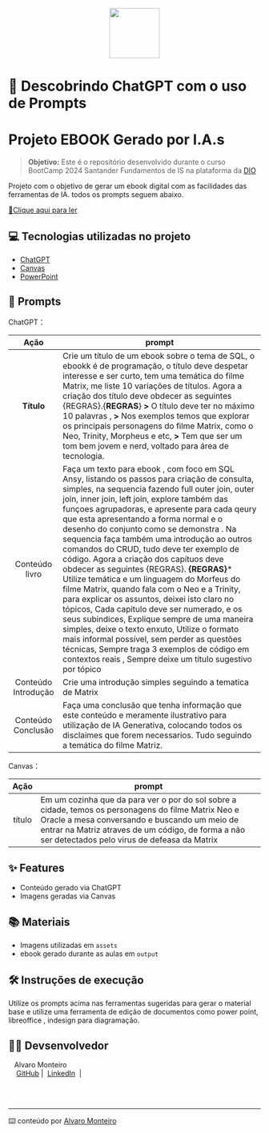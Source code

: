 <p align="center">
    <img width="100" src=".github/assets/banner.png">
</p>
<p align="center"><h1>🧠 Descobrindo ChatGPT com o uso de Prompts</h1></p>


# Projeto EBOOK Gerado por I.A.s


 > **Objetivo:** Este é o repositório desenvolvido durante o curso BootCamp 2024 Santander Fundamentos de IS na plataforma da [DIO](https://dio.me)

Projeto com o objetivo de gerar um ebook digital com as facilidades das ferramentas de IA. todos os prompts
seguem abaixo.

<a href="https://github.com/Alvaro-MSJR/prompts-recipe-to-create-a-ebook/blob/main/output/eBook%20SQL%20Matrix.pdf" title="View PDF now"> 📕Clique aqui para ler</a>

## 💻 Tecnologias utilizadas no projeto

- [ChatGPT](https://chat.openai.com/) 
- [Canvas](https://www.canva.com/)
- [PowerPoint](https://www.microsoft.com/en/microsoft-365/powerpoint)

## 🧠 Prompts


ChatGPT：

|   Ação   | prompt                                                                                                                                                                                                                                                                         |
| :------: | ------------------------------------------------------------------------------------------------------------------------------------------------------------------------------------------------------------------------------------------------------------------------------ |
| **Título** | Crie um título de um ebook sobre o tema de SQL, o ebookk é de programação, o título deve despetar interesse e ser curto, tem uma temática do filme Matrix, me liste 10 variações de títulos. Agora a criação dos título deve obdecer as seguintes {REGRAS}.{**REGRAS**} **>** O título deve ter no máximo 10 palavras ,  **>** Nos exemplos temos que explorar os principais personagens do filme Matrix, como o Neo, Trinity, Morpheus e etc, **>** Tem que ser um tom bem jovem e nerd, voltado para área de tecnologia.  |
| Conteúdo livro |  Faça um texto para ebook , com foco em SQL Ansy, listando os passos para criação de consulta, simples, na sequencia fazendo full outer join, outer join, inner join, left join, explore também das funçoes  agrupadoras,  e apresente para cada qeury que esta apresentando a forma normal e o desenho do conjunto como se demonstra . Na sequencia faça também uma introdução ao outros comandos do CRUD, tudo deve ter exemplo de código. Agora a criação dos capítuos deve obdecer as seguintes {REGRAS}.  **{REGRAS}***  Utilize temática e um linguagem do Morfeus do filme Matrix, quando fala com o Neo e a Trinity, para explicar os assuntos, deixei isto claro no tópicos,  Cada capitulo deve ser numerado, e os seus subindices,  Explique sempre de uma maneira simples, deixe o texto enxuto,  Utilize o formato mais informal possível, sem perder as questões técnicas, Sempre traga 3 exemplos de código em contextos reais ,  Sempre deixe um título sugestivo por tópico   |
| Conteúdo Introdução| Crie uma introdução simples seguindo a tematica de Matrix|
| Conteúdo Conclusão| Faça uma conclusão que tenha informação que este conteúdo e meramente ilustrativo para utilização de IA Generativa, colocando todos os disclaimes que forem necessarios. Tudo seguindo a temática do filme Matriz.|


Canvas：

|  Ação  | prompt                                                                                 |
| :----: | -------------------------------------------------------------------------------------- |
| título |  Em um cozinha que da para ver o por do sol sobre a cidade, temos os personagens do filme Matrix Neo e Oracle a mesa conversando e buscando um meio de entrar na Matriz atraves de um código, de forma a não ser detectados pelo virus de defeasa da Matrix|

## ✨ Features

- Conteúdo gerado via ChatGPT
- Imagens geradas via Canvas

## 📚 Materiais

- Imagens utilizadas em `assets`
- ebook gerado durante as aulas em `output`

## 🛠️ Instruções de execução

Utilize os prompts acima nas ferramentas sugeridas para gerar o material base e utilize uma ferramenta de edição de documentos como power point, libreoffice , indesign para diagramação.

## 👨‍💻 Devsenvolvedor

<p>
    <p>&nbsp&nbsp&nbspAlvaro Monteiro<br>
    &nbsp&nbsp&nbsp
    <a href="https://github.com/Alvaro-MSJR">
    GitHub</a>&nbsp;|&nbsp;
    <a href="www.linkedin.com/in/alvaro-monteiro-silva-a0a1581a">LinkedIn</a>
&nbsp;|&nbsp;</p>
</p>
<br/><br/>
<p>

---
⌨️ conteúdo por [Alvaro Monteiro](https://github.com/Alvaro-MSJR)
